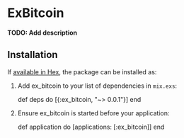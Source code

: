 # ExBitcoin

**TODO: Add description**

## Installation

If [available in Hex](https://hex.pm/docs/publish), the package can be installed as:

  1. Add ex_bitcoin to your list of dependencies in `mix.exs`:

        def deps do
          [{:ex_bitcoin, "~> 0.0.1"}]
        end

  2. Ensure ex_bitcoin is started before your application:

        def application do
          [applications: [:ex_bitcoin]]
        end
